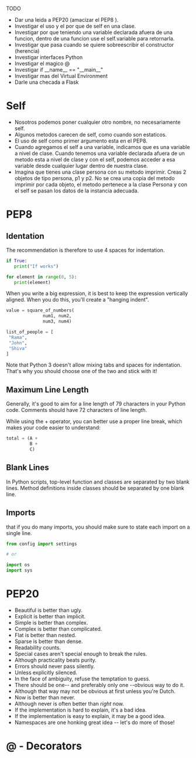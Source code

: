 TODO

- Dar una leida a PEP20 (amacizar el PEP8 ).
- Investigar el uso y el por que de self en una clase.
- Investigar por que teniendo una variable declarada afuera de una funcion,  dentro de una funcion use el self.variable para retornarla.
- Investigar que pasa cuando se quiere sobreescribir el constructor (herencia)
- Investigar interfaces Python
- Investigar el magico @ 
- Investigar if \_\_name__ == "\_\_main__"
- Investigar mas del Virtual Environment
- Darle una checada a Flask

# Self
- Nosotros podemos poner cualquier otro nombre, no necesariamente self.
- Algunos metodos carecen de self, como cuando son estaticos.
- El uso de self como primer argumento esta en el PEP8.
- Cuando agregamos el self a una variable, indicamos que es una variable a nivel de clase.
 Cuando tenemos una variable declarada afuera de un metodo esta a nivel de clase y con el self, podemos 
 acceder a esa variable desde cualquier lugar dentro de nuestra clase.
- Imagina que tienes una clase persona con su metodo imprimir. Creas 2 objetos de tipo persona, p1 y p2.
 No se crea una copia del metodo imprimir por cada objeto, el metodo pertenece a la clase Persona y con el self se pasan
 los datos de la instancia adecuada.
 
 # PEP8
## Identation
 The recommendation is therefore to use 4 spaces for indentation. 
 ```python
if True:
    print("If works")

for element in range(0, 5):
    print(element)
```
When you write a big expression, it is best to keep the expression vertically aligned. When you do this, you'll create a "hanging indent".
```python
value = square_of_numbers(
              num1, num2,
              num3, num4)

list_of_people = [
 "Rama",
 "John",
 "Shiva"
]
```
Note that Python 3 doesn't allow mixing tabs and spaces for indentation. That's why you should choose one of the two and stick with it!

## Maximum Line Length
Generally, it's good to aim for a line length of 79 characters in your Python code.
Comments should have 72 characters of line length.

While using the + operator, you can better use a proper line break, which makes your code easier to understand:
```python
total = (A +
         B +
         C)
```
## Blank Lines
In Python scripts, top-level function and classes are separated by two blank lines. Method definitions inside classes should be separated by one blank line.

## Imports
that if you do many imports, you should make sure to state each import on a single line.
```python
from config import settings

# or

import os
import sys
```

# PEP20
- Beautiful is better than ugly.
- Explicit is better than implicit.
- Simple is better than complex.
- Complex is better than complicated.
- Flat is better than nested.
- Sparse is better than dense.
- Readability counts.
- Special cases aren't special enough to break the rules.
- Although practicality beats purity.
- Errors should never pass silently.
- Unless explicitly silenced.
- In the face of ambiguity, refuse the temptation to guess.
- There should be one-- and preferably only one --obvious way to do it.
- Although that way may not be obvious at first unless you're Dutch.
- Now is better than never.
- Although never is often better than *right* now.
- If the implementation is hard to explain, it's a bad idea.
- If the implementation is easy to explain, it may be a good idea.
- Namespaces are one honking great idea -- let's do more of those!

# @ - Decorators